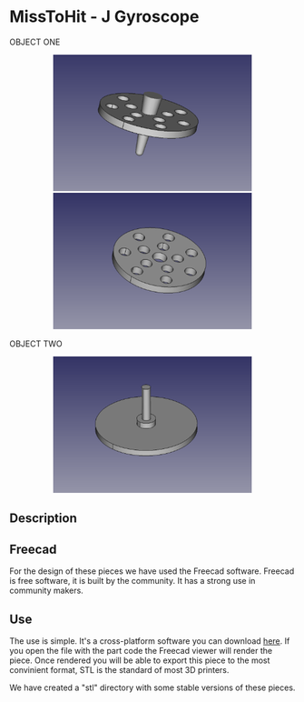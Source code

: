 MissToHit - J Gyroscope
==============


OBJECT ONE
<p align="center">
<img src="images/ob2-1.png" width="350" height="240"/>
<img src="images/ob2-2.png" width="350" height="240"/>
</p>



OBJECT TWO
<p align="center"
  <img src="images/ob1-1.png" width="350" height="240"/>
  <img src="images/ob1-2.png" width="350" height="240"/>
</p>




## Description ##



## Freecad ##
For the design of these pieces we have used the Freecad software. Freecad is free software, it is built by the community. It has a strong use in community makers.


## Use ##
The use is simple. It's a cross-platform software you can download [here](https://www.freecadweb.org). If you open the file with the part code the Freecad viewer will render the piece. Once rendered you will be able to export this piece to the most convinient format, STL is the standard of most 3D printers.

We have created a "stl" directory with some stable versions of these pieces.
